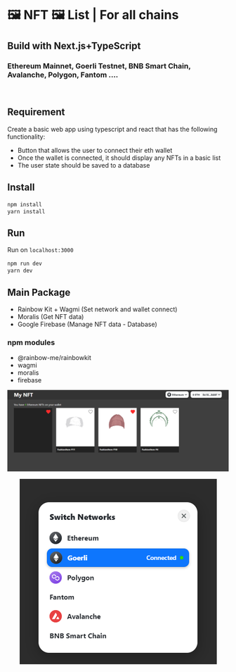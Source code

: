 # 🖼 NFT 🖼 List | For all chains

## Build with Next.js+TypeScript

### Ethereum Mainnet, Goerli Testnet, BNB Smart Chain, Avalanche, Polygon, Fantom ....

<br>

## Requirement

Create a basic web app using typescript and react that has the following functionality:

- Button that allows the user to connect their eth wallet
- Once the wallet is connected, it should display any NFTs in a basic list
- The user state should be saved to a database

## Install

```
npm install
yarn install
```

## Run

Run on `localhost:3000`

```
npm run dev
yarn dev
```

## Main Package

- Rainbow Kit + Wagmi (Set network and wallet connect)
- Moralis (Get NFT data)
- Google Firebase (Manage NFT data - Database)

### npm modules

- @rainbow-me/rainbowkit
- wagmi
- moralis
- firebase

<p align="center">
    <img src="./.github/website.png" alt="website" />
</p>

<p align="center">
    <img src="./.github/switch-network.png" alt="switch network" />
</p>
